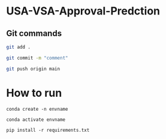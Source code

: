 # USA-VSA-Approval-Predction

##  Git commands

```bash
git add .

git commit -m "comment"

git push origin main
```

# How to run

```
conda create -n envname

conda activate envname

pip install -r requirements.txt
```
